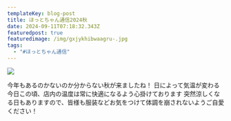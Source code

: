 ```yaml
---
templateKey: blog-post
title: ほっとちゃん通信2024秋
date: 2024-09-11T07:18:32.343Z
featuredpost: true
featuredimage: /img/gxjykhibwaagru-.jpg
tags:
  - "#ほっとちゃん通信"
---
```

![](/img/gxjykhibwaagru-.jpg)

今年もあるのかないのか分からない秋が来ましたね！
日によって気温が変わる今日この頃、店内の温度は常に快適になるよう心掛けております
突然涼しくなる日もありますので、皆様も服装などお気をつけて体調を崩されないようご自愛ください！